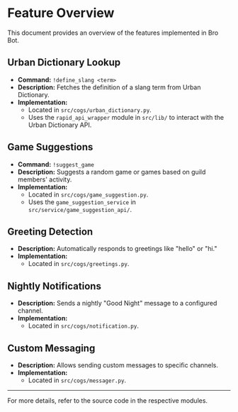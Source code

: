 # Feature Overview

This document provides an overview of the features implemented in Bro Bot.

## Urban Dictionary Lookup

- **Command:** `!define_slang <term>`
- **Description:** Fetches the definition of a slang term from Urban Dictionary.
- **Implementation:**
  - Located in `src/cogs/urban_dictionary.py`.
  - Uses the `rapid_api_wrapper` module in `src/lib/` to interact with the Urban Dictionary API.

## Game Suggestions

- **Command:** `!suggest_game`
- **Description:** Suggests a random game or games based on guild members' activity.
- **Implementation:**
  - Located in `src/cogs/game_suggestion.py`.
  - Uses the `game_suggestion_service` in `src/service/game_suggestion_api/`.

## Greeting Detection

- **Description:** Automatically responds to greetings like "hello" or "hi."
- **Implementation:**
  - Located in `src/cogs/greetings.py`.

## Nightly Notifications

- **Description:** Sends a nightly "Good Night" message to a configured channel.
- **Implementation:**
  - Located in `src/cogs/notification.py`.

## Custom Messaging

- **Description:** Allows sending custom messages to specific channels.
- **Implementation:**
  - Located in `src/cogs/messager.py`.

---

For more details, refer to the source code in the respective modules.
